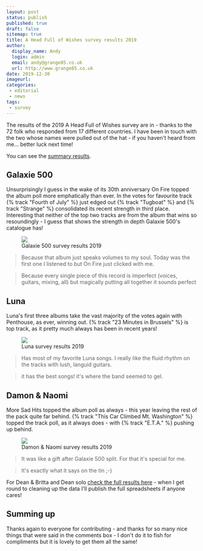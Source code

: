 ```yaml
---
layout: post
status: publish
published: true
draft: false
sitemap: true
title: A Head Full of Wishes survey results 2019
author:
  display_name: Andy
  login: admin
  email: andy@grange85.co.uk
  url: http://www.grange85.co.uk
date: 2019-12-30
imageurl: 
categories:
 - editorial
 - news
tags:
 - survey
---
```

The results of the 2019 A Head Full of Wishes survey are in - thanks to the 72 folk who responded from 17 different countries. I have been in touch with the two whose names were pulled out of the hat - if you haven't heard from me... better luck next time!

You can see the [summary results](https://datastudio.google.com/reporting/fafd5451-6813-405e-972f-e13e7784f295).

## Galaxie 500

Unsurprisingly I guess in the wake of its 30th anniversary On Fire topped the album poll more emphatically than ever. In the votes for favourite track {% track "Fourth of July" %} just edged out {% track "Tugboat" %} and {% track "Strange" %} consolidated its recent strength in third place. Interesting that neither of the top two tracks are from the album that wins so resoundingly - I guess that shows the strength in depth Galaxie 500's catalogue has!

<figure><img src="{{site.baseurl}}/images/survey-2019/survey-2019-galaxie-500.png" class="img-responsive" /><figcaption>Galaxie 500 survey results 2019</figcaption></figure>

> Because that album just speaks volumes to my soul. Today was the first one I listened to but On Fire just clicked with me.

> Because every single piece of this record is imperfect (voices, guitars, mixing, all) but magically putting all together it sounds perfect


## Luna

Luna's first three albums take the vast majority of the votes again with Penthouse, as ever, winning out. {% track "23 Minutes in Brussels" %} is top track, as it pretty much always has been in recent years!

<figure><img src="{{site.baseurl}}/images/survey-2019/survey-2019-luna.png" class="img-responsive" /><figcaption>Luna survey results 2019</figcaption></figure>

> Has most of my favorite Luna songs. I really like the fluid rhythm on the tracks with lush, languid guitars.

> it has the best songs! it's where the band seemed to gel.

## Damon & Naomi

More Sad Hits topped the album poll as always - this year leaving the rest of the pack quite far behind. {% track "This Car Climbed Mt. Washington" %} topped the track poll, as it always does - with {% track "E.T.A." %} pushing up behind.

<figure><img src="{{site.baseurl}}/images/survey-2019/survey-2019-damon-naomi.png" class="img-responsive" /><figcaption>Damon & Naomi survey results 2019</figcaption></figure>

> It was like a gift after Galaxie 500 split. For that it's special for me.

> It's exactly what it says on the tin ;-)

For Dean & Britta and Dean solo [check the full results here](https://datastudio.google.com/reporting/fafd5451-6813-405e-972f-e13e7784f295) - when I get round to cleaning up the data I'll publish the full spreadsheets if anyone cares!

## Summing up

Thanks again to everyone for contributing - and thanks for so many nice things that were said in the comments box - I don't do it to fish for compliments but it is lovely to get them all the same! 


